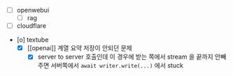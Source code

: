 - [ ] openwebui
  - [ ] rag
- [ ] cloudflare
- [o] textube
  - [X] [[openai]] 계열 요약 저장이 안되던 문제
    - [X] server to server 호출인데 이 경우에 받는 쪽에서 stream 을 끝까지 안빼주면 서버쪽에서 `await writer.write(...)` 에서 stuck
